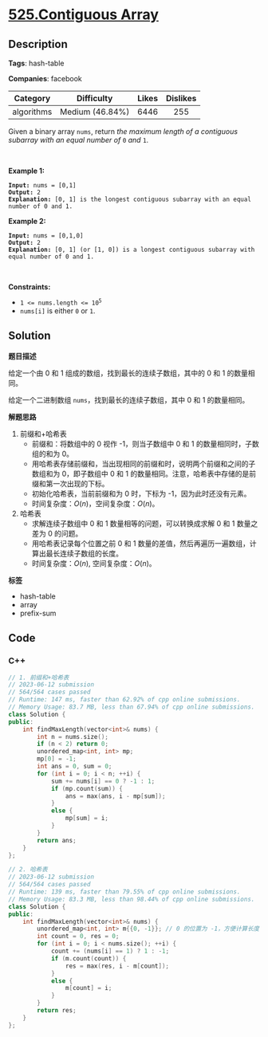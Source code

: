 # [525.Contiguous Array](https://leetcode.com/problems/contiguous-array/description/)

## Description

**Tags**: hash-table

**Companies**: facebook

|  Category  |   Difficulty    | Likes | Dislikes |
| :--------: | :-------------: | :---: | :------: |
| algorithms | Medium (46.84%) | 6446  |   255    |

<p>Given a binary array <code>nums</code>, return <em>the maximum length of a contiguous subarray with an equal number of </em><code>0</code><em> and </em><code>1</code>.</p>
<p>&nbsp;</p>
<p><strong class="example">Example 1:</strong></p>
<pre><code><strong>Input:</strong> nums = [0,1]
<strong>Output:</strong> 2
<strong>Explanation:</strong> [0, 1] is the longest contiguous subarray with an equal number of 0 and 1.</code></pre>
<p><strong class="example">Example 2:</strong></p>
<pre><code><strong>Input:</strong> nums = [0,1,0]
<strong>Output:</strong> 2
<strong>Explanation:</strong> [0, 1] (or [1, 0]) is a longest contiguous subarray with equal number of 0 and 1.</code></pre>
<p>&nbsp;</p>
<p><strong>Constraints:</strong></p>
<ul>
  <li><code>1 &lt;= nums.length &lt;= 10<sup>5</sup></code></li>
  <li><code>nums[i]</code> is either <code>0</code> or <code>1</code>.</li>
</ul>

## Solution

**题目描述**

给定一个由 0 和 1 组成的数组，找到最长的连续子数组，其中的 0 和 1 的数量相同。

给定一个二进制数组 `nums`，找到最长的连续子数组，其中 0 和 1 的数量相同。

**解题思路**

1. 前缀和+哈希表
   - 前缀和：将数组中的 0 视作 -1，则当子数组中 0 和 1 的数量相同时，子数组的和为 0。
   - 用哈希表存储前缀和，当出现相同的前缀和时，说明两个前缀和之间的子数组和为 0，即子数组中 0 和 1 的数量相同。注意，哈希表中存储的是前缀和第一次出现的下标。
   - 初始化哈希表，当前前缀和为 0 时，下标为 -1，因为此时还没有元素。
   - 时间复杂度：$O(n)$，空间复杂度：$O(n)$。
2. 哈希表
   - 求解连续子数组中 0 和 1 数量相等的问题，可以转换成求解 0 和 1 数量之差为 0 的问题。
   - 用哈希表记录每个位置之前 0 和 1 数量的差值，然后再遍历一遍数组，计算出最长连续子数组的长度。
   - 时间复杂度：$O(n)$, 空间复杂度：$O(n)$。

**标签**

- hash-table
- array
- prefix-sum

<!-- code start -->
## Code

### C++

```cpp
// 1. 前缀和+哈希表
// 2023-06-12 submission
// 564/564 cases passed
// Runtime: 147 ms, faster than 62.92% of cpp online submissions.
// Memory Usage: 83.7 MB, less than 67.94% of cpp online submissions.
class Solution {
public:
    int findMaxLength(vector<int>& nums) {
        int n = nums.size();
        if (n < 2) return 0;
        unordered_map<int, int> mp;
        mp[0] = -1;
        int ans = 0, sum = 0;
        for (int i = 0; i < n; ++i) {
            sum += nums[i] == 0 ? -1 : 1;
            if (mp.count(sum)) {
                ans = max(ans, i - mp[sum]);
            }
            else {
                mp[sum] = i;
            }
        }
        return ans;
    }
};
```

```cpp
// 2. 哈希表
// 2023-06-12 submission
// 564/564 cases passed
// Runtime: 139 ms, faster than 79.55% of cpp online submissions.
// Memory Usage: 83.3 MB, less than 98.44% of cpp online submissions.
class Solution {
public:
    int findMaxLength(vector<int>& nums) {
        unordered_map<int, int> m{{0, -1}}; // 0 的位置为 -1，方便计算长度
        int count = 0, res = 0;
        for (int i = 0; i < nums.size(); ++i) {
            count += (nums[i] == 1) ? 1 : -1;
            if (m.count(count)) {
                res = max(res, i - m[count]);
            }
            else {
                m[count] = i;
            }
        }
        return res;
    }
};
```

<!-- code end -->
